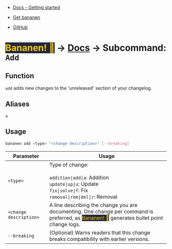 - [Docs - Getting started](https://strawmelonjuice.com/?p=projects/bananen/docs)

- [Get bananen](https://strawmelonjuice.com/?p=projects/bananen/get)
- [GitHub](https://github.com/strawmelonjuice/bananen/)

# <span style="background-color: #24273a; color: #ffcc00">Bananen! 🍌</span> -> [Docs](https://strawmelonjuice.com/?p=projects/bananen/docs) -> Subcommand: `Add`

## Function

`add` adds new changes to the 'unreleased' section of your changelog.

## Aliases

`a`

## Usage

```bash
bananen add <type> "<change description>" [--breaking]
```

| Parameter              | Usage                                                        |
| ---------------------- | ------------------------------------------------------------ |
| `<type>`               | Type of change:<br /><br />`addition\|add\|a`: Addition<br />`update\|up\|u`: Update<br />`fix\|solve\|f`: Fix<br />`removal\|rem\|del\|r`: Removal |
| `<change description>` | A line describing the change you are documenting. One change per command is preferred, as <span style="background-color: #24273a; color: #ffcc00">Bananen! 🍌</span> generates bullet point change logs. |
| `--breaking`           | (Optional) Warns readers that this change breaks compatibility with earlier versions. |

